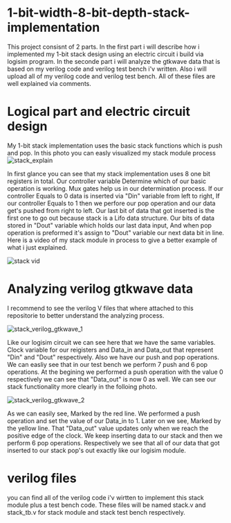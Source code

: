 # 1-bit-width-8-bit-depth-stack-implementation

This project consisnt of 2 parts. 
In the first part i will describe how i implemented my 1-bit stack design using an electric circuit i build via logisim program.
In the seconde part i will analyze the gtkwave data that is based on my verilog code and verilog test bench i'v written.
Also i will upload all of my verilog code and verilog test bench. All of these files are well explained via comments.

# Logical part and electric circuit design
My 1-bit stack implementation uses the basic stack functions which is push and pop. 
In this photo you can easly visualized my stack module process 
![stack_explain](https://user-images.githubusercontent.com/43711624/135645845-5016d237-bed0-453d-8a91-08b509ce3cfb.png)

In first glance you can see that my stack implementation uses 8 one bit registers in total. Our controller variable Determine which of our basic operation is working. Mux gates help us in our determination process. If our controller Equals to 0 data is inserted via "Din" variable from left to right, If our controller Equals to 1 then we perfore our pop operation and our data get's pushed from right to left. Our last bit of data that got inserted is the first one to go out because stack is a Lifo data structure. Our bits of data stored in "Dout" variable which holds our last data input, And when pop operation is preformed it's assign to "Dout" variable our next data bit in line.
Here is a video of my stack module in process to give a better example of what i just explained.

![stack vid](https://user-images.githubusercontent.com/43711624/135649966-13037c77-5ef8-4030-b010-5c1add473b8f.gif)

# Analyzing verilog gtkwave data
I recommend to see the verilog V files that where attached to this repositorie to better understand the analyzing process.

![stack_verilog_gtkwave_1](https://user-images.githubusercontent.com/43711624/135651647-69eb81c4-98b5-4b81-b5ef-95e3f6fe04e4.png)

Like our logisim circuit we can see here that we have the same variables. Clock variable for our reigisters and Data_in and Data_out that represent "Din" and "Dout" respectively. Also we have our push and pop operations. We can easliy see that in our test bench we perform 7 push and 6 pop operations. At the begining we performed a push operation with the value 0 respectively we can see that "Data_out" is now 0 as well. We can see our stack functionality more clearly in the folloing photo.

![stack_verilog_gtkwave_2](https://user-images.githubusercontent.com/43711624/135652962-1353f2d4-e46e-4d2b-b52c-b110eebf9d51.png)

As we can easily see, Marked by the red line. We performed a push operation and set the value of our Data_in to 1. Later on we see, Marked by the yellow line. That "Data_out" value updates only when we reach the positive edge of the clock. We keep inserting data to our stack and then we perform 6 pop operations. Respectively we see that all of our data that got inserted to our stack pop's out exactly like our logisim module.

# verilog files

you can find all of the verilog code i'v wirtten to implement this stack module plus a test bench code. These files will be named stack.v and stack_tb.v for stack module and stack test bench respectively.
